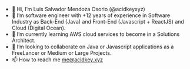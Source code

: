 - 👋 Hi, I’m Luis Salvador Mendoza Osorio (@acidkeyxyz)
- 👀 I’m software engineer with +12 years of experience in Software Industry as Back-End (Java) and Front-End (Javascript + ReactJS) and Cloud (Digital Ocean).
- 🌱 I’m currently learning AWS cloud services to become in a Solutions Architect.
- 💞️ I’m looking to collaborate on Java or Javascript applications as a FreeLancer or Medium or Large Projects.
- 📫 How to reach me me@acidkey.xyz

<!---
acidkeyxyz/acidkeyxyz is a ✨ special ✨ repository because its `README.md` (this file) appears on your GitHub profile.
You can click the Preview link to take a look at your changes.
--->

